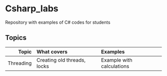 # Csharp_labs
Repository with examples of C# codes for students

## Topics

Topic | What covers | Examples 
-----:| :---------- | :-------
Threading | Creating old threads, locks | Example with calculations
